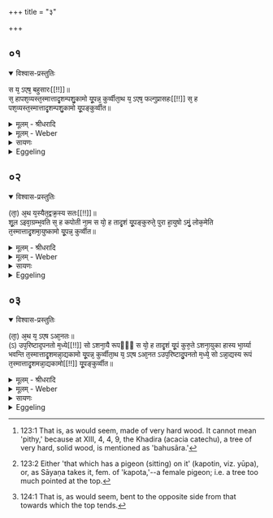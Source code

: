 +++
title = "३"

+++


## ०१


<details open><summary>विश्वास-प्रस्तुतिः</summary>

स य᳘ ऽएष᳘ बहुसारः[[!!]]॥  
स᳘ हापश᳘व्यस्त᳘स्मात्तादृ᳘शम्पशु᳘कामो यू᳘पन्न᳘ कुर्व्वीता᳘थ य᳘ ऽएष᳘ फल्गुप्रासहः[[!!]] स᳘ ह पश᳘व्यस्त᳘स्मात्तादृ᳘शम्पशु᳘कामो यू᳘पङ्कुर्व्वीत॥
</details>

<details><summary>मूलम् - श्रीधरादि</summary>

स य᳘ ऽएष᳘ बहुसारः[[!!]]॥  
स᳘ हापश᳘व्यस्त᳘स्मात्तादृ᳘शम्पशु᳘कामो यू᳘पन्न᳘ कुर्व्वीता᳘थ य᳘ ऽएष᳘ फल्गुप्रासहः[[!!]] स᳘ ह पश᳘व्यस्त᳘स्मात्तादृ᳘शम्पशु᳘कामो यू᳘पङ्कुर्व्वीत॥
</details>

<details><summary>मूलम् - Weber</summary>

स य᳘ एष᳘ बहुसारः᳟॥  
स᳘ हापशव्यस्त᳘स्मात्तादृ᳘शम् पशु᳘कामो यू᳘पं न᳘ कुर्वीता᳘थ य᳘ एष᳘ फल्गु᳘प्रासहः स᳘ ह पशव्य᳘स्त᳘स्मात्तादृ᳘शम् पशु᳘कामो यूपं कुर्वीत॥
</details>

<details><summary>सायणः</summary>

…
</details>

<details><summary>Eggeling</summary>

1. Such a (sacrificial stake) as has much substance [^egg_384] is not auspicious to cattle, whence he who desires to have cattle should not make such a one his sacrificial stake: but such a one as is of little hardness is auspicious to cattle, whence he who desires to have cattle should make such a one his sacrificial stake.

[^egg_384]: 123:1 That is, as would seem, made of very hard wood. It cannot mean 'pithy,' because at XIII, 4, 4, 9, the Khadira (acacia catechu), a tree of very hard, solid wood, is mentioned as 'bahusāra.'
</details>


## ०२


<details open><summary>विश्वास-प्रस्तुतिः</summary>

(ता᳘) अ᳘थ य᳘स्यैत᳘द्वक्र᳘स्य सतः[[!!]]॥  
शू᳘ल ऽइवा᳘ग्रम्भ᳘वति स᳘ ह कपोती ना᳘म स यो᳘ ह तादृ᳘शं यू᳘पङ्कुरुते᳘ पुरा हा᳘युषो ऽमुं᳘ लोक᳘मेति त᳘स्मात्तादृ᳘शमा᳘युष्कामो यू᳘पन्न᳘ कुर्व्वीत॥
</details>

<details><summary>मूलम् - श्रीधरादि</summary>

(ता᳘) अ᳘थ य᳘स्यैत᳘द्वक्र᳘स्य सतः[[!!]]॥  
शू᳘ल ऽइवा᳘ग्रम्भ᳘वति स᳘ ह कपोती ना᳘म स यो᳘ ह तादृ᳘शं यू᳘पङ्कुरुते᳘ पुरा हा᳘युषो ऽमुं᳘ लोक᳘मेति त᳘स्मात्तादृ᳘शमा᳘युष्कामो यू᳘पन्न᳘ कुर्व्वीत॥
</details>

<details><summary>मूलम् - Weber</summary>

अ᳘थ य᳘स्यैत᳘द्वक्र᳘स्य सतः᳟॥  
शू᳘ल-इवा᳘ग्रम् भ᳘वति स᳘ ह कपोती ना᳘म स यो᳘ ह तादृ᳘शं यू᳘पं कुरुते᳘ पुरा हा᳘युषोऽमुं᳘ लोक᳘मेति त᳘स्मात्तादृ᳘शमा᳘युष्कामो यू᳘पं न᳘ कुर्वीत॥
</details>

<details><summary>सायणः</summary>

…
</details>

<details><summary>Eggeling</summary>

2. And such a one as, while being crooked, has a top like a spit, is called 'kapotī [^egg_385]'; and whoever makes such a one his sacrificial stake certainly goes to yonder world before his full measure of life: therefore let no one wishing for long life make such a one his sacrificial stake.

[^egg_385]: 123:2 Either 'that which has a pigeon (sitting) on it' (kapotin, viz. yūpa), or, as Sāyaṇa takes it, fem. of 'kapota,'--a female pigeon; i.e. a tree too much pointed at the top.
</details>


## ०३


<details open><summary>विश्वास-प्रस्तुतिः</summary>

(ता᳘) अ᳘थ य᳘ ऽएष ऽआ᳘नतः॥  
(ऽ) उप᳘रिष्टाद᳘पनतो म᳘ध्ये[[!!]] सो ऽशना᳘यै रूपᳫँ᳭ स यो᳘ ह तादृ᳘शं यू᳘पं कुरु᳘ते ऽशना᳘युका हास्य भा᳘र्य्या भवन्ति त᳘स्मात्तादृ᳘शमन्ना᳘द्यकामो यू᳘पन्न᳘ कुर्व्वीता᳘थ य᳘ ऽएष ऽआ᳘नत ऽउप᳘रिष्टादु᳘पनतो म᳘ध्ये᳘ सो ऽन्ना᳘द्यस्य रूपं त᳘स्मात्तादृ᳘शमन्ना᳘द्यकामो[[!!]] यू᳘पङ्कुर्व्वीत॥
</details>

<details><summary>मूलम् - श्रीधरादि</summary>

(ता᳘) अ᳘थ य᳘ ऽएष ऽआ᳘नतः॥  
(ऽ) उप᳘रिष्टाद᳘पनतो म᳘ध्ये[[!!]] सो ऽशना᳘यै रूपᳫँ᳭ स यो᳘ ह तादृ᳘शं यू᳘पं कुरु᳘ते ऽशना᳘युका हास्य भा᳘र्य्या भवन्ति त᳘स्मात्तादृ᳘शमन्ना᳘द्यकामो यू᳘पन्न᳘ कुर्व्वीता᳘थ य᳘ ऽएष ऽआ᳘नत ऽउप᳘रिष्टादु᳘पनतो म᳘ध्ये᳘ सो ऽन्ना᳘द्यस्य रूपं त᳘स्मात्तादृ᳘शमन्ना᳘द्यकामो[[!!]] यू᳘पङ्कुर्व्वीत॥
</details>

<details><summary>मूलम् - Weber</summary>

अ᳘थ य᳘ एष आ᳘नतः॥  
उप᳘रिष्टाद᳘पनतो म᳘ध्येॗ सोऽशना᳘यै रूपᳫं स यो᳘ ह तादृ᳘शं यू᳘पं कुरुॗतेऽशना᳘युका हास्य भा᳘र्या भवन्ति त᳘स्मात्तादृ᳘शमन्ना᳘द्यकामो यू᳘पं न᳘ कुर्वीता᳘थ य᳘ एष आ᳘नत उप᳘रिष्टादु᳘पनतो म᳘ध्येॗ सोऽन्ना᳘द्यस्य रूपं त᳘स्मात्तादृ᳘शम᳘न्ना᳘द्यकामो यू᳘पं कुर्वीत॥
</details>

<details><summary>सायणः</summary>

…
</details>

<details><summary>Eggeling</summary>

3. And such a one as is bent at the top, and bent outwards [^egg_386] in the middle, is a type of hunger (poverty); and if any one makes such a one his sacrificial stake, his dependants will certainly be hungry; therefore let no one wishing for food make such a one his sacrificial stake. But such a one as is bent at the top and bent inwards in the middle, is a type of food (prosperity): therefore let him who wishes for food make such a one his sacrificial stake.

[^egg_386]: 124:1 That is, as would seem, bent to the opposite side from that towards which the top tends.
</details>

